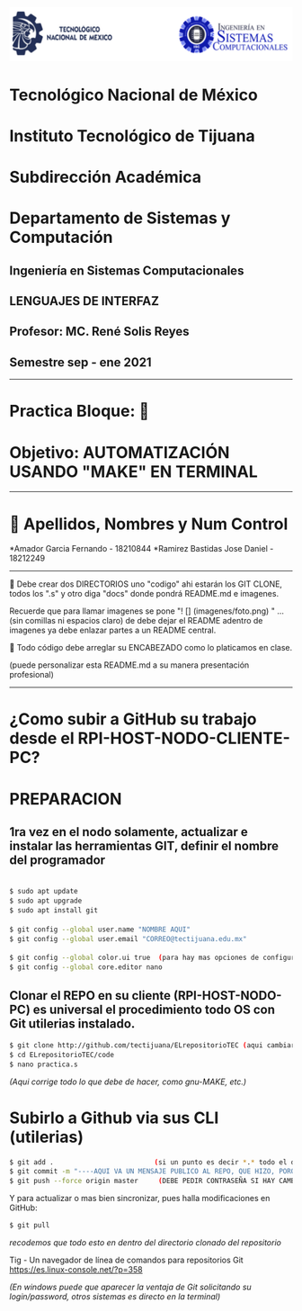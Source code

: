 ![](imagen/portadatcnm.png)

#    Tecnológico Nacional de México
#   Instituto Tecnológico de Tijuana
#        Subdirección Académica
# Departamento de Sistemas y Computación
##  Ingeniería en Sistemas Computacionales
##        LENGUAJES DE INTERFAZ
##   Profesor: MC. René Solis Reyes
##     Semestre sep - ene 2021
----
# Practica Bloque: 📝
# Objetivo:  AUTOMATIZACIÓN USANDO "MAKE" EN TERMINAL
----

# 📝 Apellidos, Nombres y Num Control
  *Amador Garcia Fernando  - 18210844
  *Ramirez Bastidas Jose Daniel - 18212249

-----

📝  Debe crear dos DIRECTORIOS uno  "codigo"  ahi estarán los GIT CLONE, todos los ".s" y otro diga "docs" donde pondrá README.md e imagenes.

Recuerde que para llamar imagenes se pone "! [] (imagenes/foto.png) "    ...(sin comillas ni espacios claro) de debe dejar el README adentro de imagenes ya debe enlazar partes a un README central.


📝  Todo código debe arreglar su ENCABEZADO como lo platicamos en clase.

(puede personalizar esta README.md a su manera presentación profesional)

---

# ¿Como subir a GitHub su trabajo desde el RPI-HOST-NODO-CLIENTE-PC?

# PREPARACION
## 1ra vez en el nodo solamente, actualizar e instalar las herramientas GIT, definir el nombre del programador
```bash

$ sudo apt update
$ sudo apt upgrade
$ sudo apt install git

$ git config --global user.name "NOMBRE AQUI"
$ git config --global user.email "CORREO@tectijuana.edu.mx"

$ git config --global color.ui true  (para hay mas opciones de configuración)
$ git config --global core.editor nano
```

## Clonar el REPO en su cliente (RPI-HOST-NODO-PC) es universal el procedimiento todo OS con Git utilerias instalado.
```bash
$ git clone http://github.com/tectijuana/ELrepositorioTEC (aqui cambiar claro)
$ cd ELrepositorioTEC/code
$ nano practica.s
```

_(Aqui corrige todo lo que debe de hacer, como  gnu-MAKE, etc.)_

# Subirlo a Github via sus CLI (utilerias)

```bash
$ git add .                         (si un punto es decir *.* todo el directorio
$ git commit -m "----AQUI VA UN MENSAJE PUBLICO AL REPO, QUE HIZO, PORQUE,ETC------" (entre comillas)
$ git push --force origin master     (DEBE PEDIR CONTRASEÑA SI HAY CAMBIOS)
```

Y para actualizar o mas bien sincronizar, pues halla modificaciones en GitHub:
```bash
$ git pull
```
_recodemos que todo esto en dentro del directorio clonado del repositorio_

Tig - Un navegador de línea de comandos para repositorios Git
https://es.linux-console.net/?p=358

_(En windows puede que aparecer la ventaja de Git solicitando su login/password, otros sistemas es directo en la terminal)_


